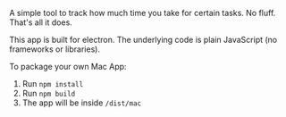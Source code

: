 A simple tool to track how much time you take for certain tasks. No fluff. That's all it does.

This app is built for electron. The underlying code is plain JavaScript (no frameworks or libraries).

To package your own Mac App:

1. Run `npm install`
2. Run `npm build`
3. The app will be inside `/dist/mac`
